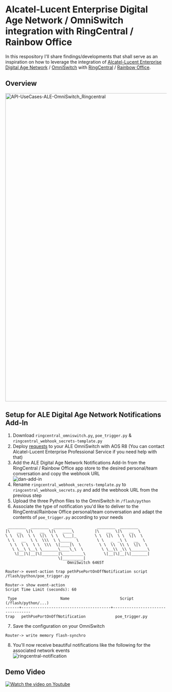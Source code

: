 # Alcatel-Lucent Enterprise Digital Age Network / OmniSwitch integration with RingCentral / Rainbow Office
In this respository I'll share findings/developments that shall serve as an inspiration on how to leverage the integration of [Alcatel-Lucent Enterprise Digital Age Network](https://www.al-enterprise.com/en/solutions/digital-age-networking) / [OmniSwitch](https://www.al-enterprise.com/en/products/switches) with [RingCentral](https://www.ringcentral.com/) / [Rainbow Office](https://www.al-enterprise.com/rainbow-office).

## Overview
<img width="960" alt="API-UseCases-ALE-OmniSwitch_Ringcentral" src="https://user-images.githubusercontent.com/5174414/186093853-9959e90d-b4b8-40ea-96ad-240ada4771bb.png">

## Setup for ALE Digital Age Network Notifications Add-In

1. Download `ringcentral_omniswitch.py`, `poe_trigger.py` & `ringcentral_webhook_secrets-template.py`
2. Deploy [requests](https://pypi.org/project/requests/) to your ALE OmniSwitch with AOS R8 (You can contact Alcatel-Lucent Enterprise Professional Service if you need help with that)
3. Add the ALE Digital Age Network Notifications Add-In from the RingCentral / Rainbow Office app store to the desired personal/team conversation and copy the webhook URL <br> ![dan-add-in](https://user-images.githubusercontent.com/5174414/186110716-3c3856af-1c68-4bb5-ab97-b0eea07ff52f.png)
4. Rename `ringcentral_webhook_secrets-template.py` to `ringcentral_webhook_secrets.py` and add the webhook URL from the previous step
5. Upload the three Python files to the OmniSwitch in `/flash/python`
6. Associate the type of notification you'd like to deliver to the RingCentral/Rainbow Office personal/team conversation and adapt the contents of `poe_trigger.py` according to your needs
```
 ________  ________  ________           ________  ________     
|\   __  \|\   __  \|\   ____\         |\   __  \|\   __  \    
\ \  \|\  \ \  \|\  \ \  \___|_        \ \  \|\  \ \  \|\  \   
 \ \   __  \ \  \\\  \ \_____  \        \ \   _  _\ \   __  \  
  \ \  \ \  \ \  \\\  \|____|\  \        \ \  \\  \\ \  \|\  \ 
   \ \__\ \__\ \_______\____\_\  \        \ \__\\ _\\ \_______\
    \|__|\|__|\|_______|\_________\        \|__|\|__|\|_______|
                       \|_________|                            
					       OmniSwitch 6465T

Router-> event-action trap pethPsePortOnOffNotification script /flash/python/poe_trigger.py

Router-> show event-action 
Script Time Limit (seconds): 60

 Type                   Name                      Script (/flash/python/...)    
------+---------------------------------------+----------------------------------
trap   pethPsePortOnOffNotification             poe_trigger.py
```
7. Save the configuration on your OmniSwitch
```
Router-> write memory flash-synchro
```
8. You'll now receive beautiful notifications like the following for the associated network events<br>
![ringcentral-notification](https://user-images.githubusercontent.com/5174414/186112895-aef90053-7e32-4942-a73a-1bd6d9adbfce.png)

## Demo Video
[![Watch the video on Youtube](https://img.youtube.com/vi/TkDxNg5eXHY/hqdefault.jpg)](https://www.youtube.com/TkDxNg5eXHY)
